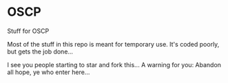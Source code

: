 # OSCP
Stuff for OSCP

Most of the stuff in this repo is meant for temporary use. It's coded poorly, but gets the job done...


I see you people starting to star and fork this... A warning for you: Abandon all hope, ye who enter here...
